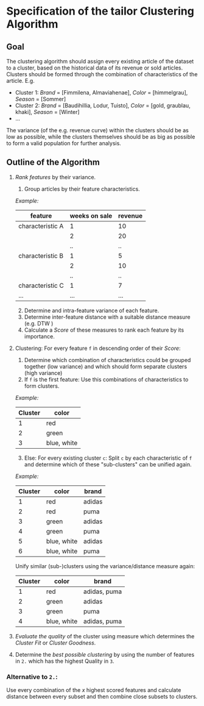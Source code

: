 # Specification of the tailor Clustering Algorithm
## Goal
The clustering algorithm should assign every existing article of the dataset to
a cluster, based on the historical data of its revenue or sold articles.
Clusters should be formed through the combination of characteristics of the
article. E.g.
- Cluster 1: _Brand_ = [Fimmilena, Almaviahenae], _Color_ = [himmelgrau], _Season_ = [Sommer]
- Cluster 2: _Brand_ = [Baudihillia, Lodur, Tuisto], _Color_ = [gold, graublau,
  khaki], _Season_ = [Winter]
- ...

The variance (of the e.g. revenue curve) within the clusters should be as low as
possible, while the clusters themselves should be as big as possible to form a
valid population for further analysis.

## Outline of the Algorithm

1. *Rank features* by their variance.
    1. Group articles by their feature characteristics.

    _Example:_

    | feature          | weeks on sale | revenue |
    |------------------|---------------|---------|
    | characteristic A | 1             | 10      |
    |                  | 2             | 20      |
    |                  | ..            | ..      |
    | characteristic B | 1             | 5       |
    |                  | 2             | 10      |
    |                  | ..            | ..      |
    | characteristic C | 1             | 7       |
    | ...              | ...           | ...     |

    2. Determine and intra-feature variance of each feature.
    3. Determine inter-feature distance with a suitable distance measure (e.g. DTW )
    4. Calculate a *Score* of these measures to rank each feature by its importance.
2. Clustering: For every feature `f` in descending order of their *Score*:
    1. Determine which combination of characteristics could be grouped together (low variance) and which should form separate clusters (high variance)
    2. If `f` is the first feature:
    Use this combinations of characteristics to form clusters.

    _Example:_

    | Cluster | color       |
    |---------|-------------|
    | 1       | red         |
    | 2       | green       |
    | 3       | blue, white |

    3. Else:
    For every existing cluster `c`: Split `c` by each characteristic of `f` and
    determine which of these "sub-clusters" can be unified again.

    _Example:_

    | Cluster | color       | brand  |
    |---------|-------------|--------|
    | 1       | red         | adidas |
    | 2       | red         | puma   |
    | 3       | green       | adidas |
    | 4       | green       | puma   |
    | 5       | blue, white | adidas |
    | 6       | blue, white | puma   |

    Unify similar (sub-)clusters using the variance/distance measure again:

    | Cluster | color       | brand        |
    |---------|-------------|--------------|
    | 1       | red         | adidas, puma |
    | 2       | green       | adidas       |
    | 3       | green       | puma         |
    | 4       | blue, white | adidas, puma |


3. *Evaluate the quality* of the cluster using measure which determines the _Cluster Fit_ or _Cluster Goodness_.
4. Determine the *best possible clustering* by using the number of features in
   `2.` which has the highest Quality in `3`.

### Alternative to `2.`:
Use every combination of the _x_ highest scored features
and calculate distance between every subset and then combine close subsets to clusters.
